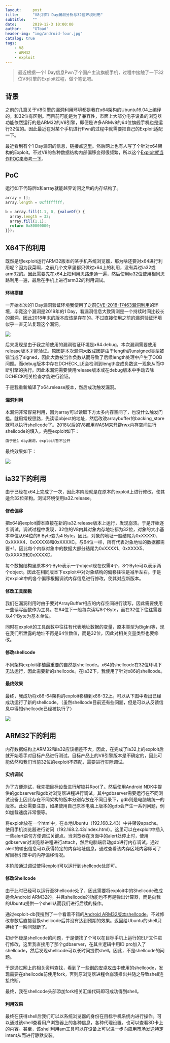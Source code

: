 ```yaml
---
layout:     post
title:      "V8引擎1 Day漏洞分析与32位环境利用"
subtitle:   ""
date:       2019-12-3 10:00:00
author:     "GToad"
header-img: "img/android-four.jpg"
catalog: true
tags:
    - V8
    - ARM32
    - exploit
---
```


> 最近根据一个1 Day信息Pwn了个国产主流旗舰手机，过程中接触了一下32位V8引擎的Exploit过程，做个笔记吧。

## 背景

之前的几篇关于V8引擎的漏洞利用环境都是我在x64架构的Ubuntu16.04上编译的，和32位有区别。而目前可能是为了兼容性，市面上大部分电子设备的浏览器功能依然运行的是ARM32的V8引擎，即便是许多ARMv8的64位旗舰手机也是运行32位的。因此最近在对某个手机进行Pwn的过程中就需要把自己的Exploit适配一下。

最近看到有个1 Day漏洞的信息，链接点[这里](https://bugs.chromium.org/p/project-zero/issues/detail?id=1793)。然后网上也有人写了个针对x64架构的Exploit。不过V8的各种数据结构内部偏移变得很频繁，所以这个[Exploit就当作POC来参考一下](https://github.com/Geluchat/chrome_v8_exploit/blob/master/1793.js)。

## PoC

运行如下代码后b和array就能越界访问之后的内存结构了。

```javascript
array = [];
array.length = 0xffffffff;

b = array.fill(1.1, 0, {valueOf() {
  array.length = 32;
  array.fill(1.1);
  return 0x80000000;
}});
```

## X64下的利用

既然是想exploit运行ARM32版本的某手机系统浏览器，那为啥还要对x64进行利用呢？因为我菜啊，之前几个文章里都只做过x64上的利用，没有弄过ia32或arm32的。因此需要先在x64上把利用思路走通一遍，然后使用ia32位使用相同思路利用一遍，最后在手机上进行arm32的利用调试。

#### 环境搭建

一开始本次的1 Day漏洞验证环境我使用了之前[CVE-2018-17463漏洞利用](https://gtoad.github.io/2019/09/04/V8-CVE-2018-17463/)的环境，毕竟这个漏洞是2019年的1 Day，看漏洞信息大致猜测是一个持续时间比较长的漏洞，因此2018年末的版本应该是存在的。不过直接使用之前的漏洞验证环境似乎一直无法复现这个漏洞。

![](/img/in-post/post-exploit-v8-32/x64debug.png)

后来发现是由于我之前使用的漏洞验证环境是x64.debug，本次漏洞需要使用release版本才能验证。原因是本次漏洞大致成因是由于length的unsigned类型被错当成了signed，因此大数被当作负数从而导致了后续length处理中产生了OOB问题。而debug版本中存在DCHECK_LE会检测到length变成负数这一现象从而中断引擎的执行。因此本漏洞需要使用release版本或在debug版本中手动去除DCHECK相关检查才能进行验证。

于是我重新编译了x64.release版本，然后成功触发漏洞。

#### 漏洞利用

本漏洞非常容易利用，因为array可以读取下方太多内存空间了，也没什么触发门槛。就用常规思路，先读读object的地址，然后改改arraybuffer的backing_store就可以执行shellcode了。2018以后的V8都用WASM来开辟rwx内存空间进行shellcode的填入。完整exploit如下：

```javascript
由于是1 day漏洞，exploit暂不公开
```

最终效果如下：

![](/img/in-post/post-exploit-v8-32/x64exploit.png)

## ia32下的利用

由于已经在x64上完成了一次，因此本阶段就是在原本的exploit上进行修改，使其适合32位架构。测试环境使用ia32.release。

#### 修改偏移

把x64的exploit脚本直接在新的ia32.release版本上运行，发现崩溃。于是开始逐步调试。调试过程中发现，32位的V8内其对象内存地址都为32位，对象的大小基本单位从64位的8 Byte变为4 Byte。因此，对象的地址一般结尾为0xXXXX0、0xXXXX4、0xXXXX8和0xXXXXC。与64位一样，所有代表对象地址的数据都需要+1。因此每个内存对象中的数据大部分结尾为0xXXXX1、0xXXXX5、0xXXXX9和0xXXXXD。

每个数据结构里原本8个Byte表示一个object现在仅需4个，8个Byte可以表示两个object。因此在相同版本下exploit中对对象结构的偏移往往是减半左右。于是对exploit中的各个偏移根据调试内存信息进行修改，使其对应新版本。

#### 修改工具函数

我们在漏洞利用时由于要对ArrayBuffer相应的内存空间进行读写，因此需要使用一些读写函数作为工具。在64位下一般每次读写8个Byte，而在32位下往往需要以4个Byte为基本单位。

同时在exploit的工具函数中往往有代表地址数据的变量，原本类型为BigInt等，现在我们所泄露的地址不再是64位数值，而是32位，因此对相关变量类型也要修改。

#### 修改shellcode

不同架构exploit移植最重要的自然是shellcode。x64的shellcode在32位环境下无法运行，因此需要新的shellcode。在ia32下，我使用了针对x86的shellcode。

#### 最终效果

最终，我成功将x86-64架构的exploit移植到x86-32上。可以从下图中看出已经成功运行了新的shellcode。（虽然shellcode目前还有些问题，但是可以从反馈信息中得知shellcode已经被执行了）

![](/img/in-post/post-exploit-v8-32/x32exploit.png)

## ARM32下的利用

内存数据结构上ARM32和ia32应该相差不大，因此，在完成了ia32上的exploit后就开始着手对目标产品进行测试。目标产品上的V8引擎版本是不确定的，因此可能依然和我们当前32位的exploit不匹配，需要进行实际调试。

#### 实机调试

为了方便测试，我先把目标设备进行解锁并Root了。然后使用Android NDK中提供的gdbserver和gdb对浏览器进程进行调试。其中gdbserver需要运行在不同测试设备上因此存在不同架构的版本分别存放在不同目录下，gdb则是电脑端统一的版本。此处需要注意，如果使用自己原本电脑上版本的gdb会产生一系列问题，例如加载速度非常慢等。

将exploit放在一个html中，在本地Ubuntu（192.168.2.43）中并架设apache。使用手机浏览器进行访问（192.168.2.43/index.html）。这里可以在exploit中插入一些alert语句方便调试关键点。当浏览器在页面中的alert处停止时，使用gdbserver对浏览器进程进行attach，然后电脑端启动gdb进行内存调试。通过alert的输出信息可以获得特定的内存地址信息，通过查看该内存区域内容即可了解目标引擎中的内存偏移情况。

本阶段通过调试使得exploit可以运行到shellcode处即可。

#### 修改Shellcode

由于此时已经可以运行至Shellcode处了，因此需要将exploit中的Shellcode改成适合Android ARM32的。并且shellcode的功能也不再是弹出计算器，而是向我的Ubuntu提供一个shell从而我们进行后续的操作。

通过exploit-db我搜到了一个看着不错的[Android ARM32版本shellcode](https://www.exploit-db.com/shellcodes/43536)。不过修改参数后直接替换shellcode后并没有达到预期的效果。返回给Ubuntu的shell只持续了一瞬间就断了。

初步怀疑是shellcode的问题，于是便找了个可以在目标手机上运行的ELF文件进行修改，这里我直接用了那个gdbserver，在其主逻辑中用ID pro加入了shellcode，然后发现shellcode可以长时间提供shell。因此，不是shellcode的问题。

于是通过网上的相关资料查找，看到了一些[别的安卓攻击](http://drops.xmd5.com/static/drops/papers-10896.html)中使用的shellcode，发现需要在shellcode前使用fork，否则原浏览器进程会崩溃推出并随之导致shell连接终断。

最终，我在shellcode头部添加fork相关汇编代码即可成功得到shell。

#### 利用效果

最终在获得shell后我们可以以系统浏览器的身份在目标手机系统内进行操作。可以通过该shell查看用户浏览器上的各种信息，各种代理设置。也可以查看SD卡上的内容。甚至，该shell利用am工具可以在设备上可以进一步向应用市场发送特定intent从而进行静默安装。





